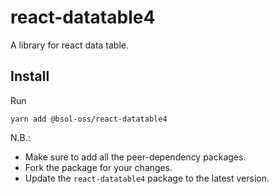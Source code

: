 # react-datatable4

A library for react data table.

## Install

Run

    yarn add @bsol-oss/react-datatable4

N.B.:

-   Make sure to add all the peer-dependency packages.
-   Fork the package for your changes.
-   Update the `react-datatable4` package to the latest version.
